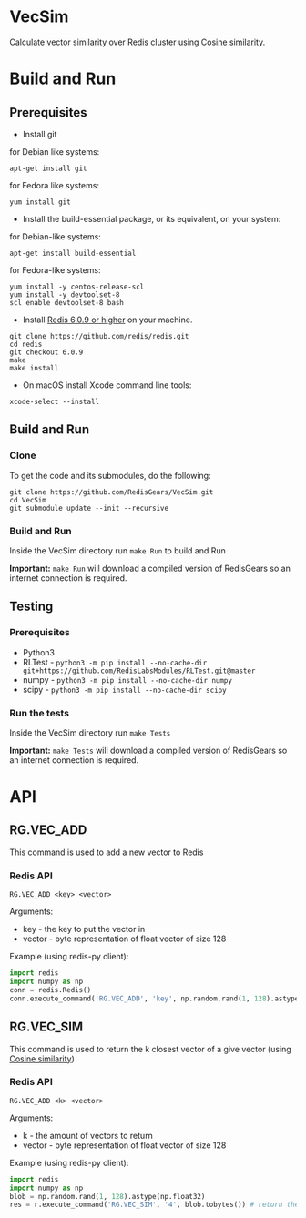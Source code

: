 # VecSim
Calculate vector similarity over Redis cluster using [Cosine similarity](https://en.wikipedia.org/wiki/Cosine_similarity).

# Build and Run
## Prerequisites
* Install git

for Debian like systems:
```
apt-get install git
```
for Fedora like systems:
```
yum install git
```


* Install the build-essential package, or its equivalent, on your system:

for Debian-like systems:
```
apt-get install build-essential
```
for Fedora-like systems:
```
yum install -y centos-release-scl
yum install -y devtoolset-8
scl enable devtoolset-8 bash
```

* Install [Redis 6.0.9 or higher](https://redis.io/) on your machine.

```
git clone https://github.com/redis/redis.git
cd redis
git checkout 6.0.9
make
make install
```

* On macOS install Xcode command line tools:


```
xcode-select --install
```

## Build and Run
### Clone
To get the code and its submodules, do the following:
```
git clone https://github.com/RedisGears/VecSim.git
cd VecSim
git submodule update --init --recursive
```

### Build and Run
Inside the VecSim directory run `make Run` to build and Run

**Important:** `make Run` will download a compiled version of RedisGears so an internet connection is required.

## Testing
### Prerequisites
* Python3
* RLTest - `python3 -m pip install --no-cache-dir git+https://github.com/RedisLabsModules/RLTest.git@master`
* numpy - `python3 -m pip install --no-cache-dir numpy`
* scipy - `python3 -m pip install --no-cache-dir scipy`

### Run the tests
Inside the VecSim directory run `make Tests`

**Important:** `make Tests` will download a compiled version of RedisGears so an internet connection is required.

# API
## RG.VEC_ADD
This command is used to add a new vector to Redis
### Redis API
```
RG.VEC_ADD <key> <vector>
```
Arguments:

* key - the key to put the vector in
* vector - byte representation of float vector of size 128

Example (using redis-py client):
```Python
import redis
import numpy as np
conn = redis.Redis()
conn.execute_command('RG.VEC_ADD', 'key', np.random.rand(1, 128).astype(np.float32).tobytes())
```
## RG.VEC_SIM
This command is used to return the k closest vector of a give vector (using [Cosine similarity](https://en.wikipedia.org/wiki/Cosine_similarity))
### Redis API
```
RG.VEC_ADD <k> <vector>
```
Arguments:

* k - the amount of vectors to return
* vector - byte representation of float vector of size 128

Example (using redis-py client):
```Python
import redis
import numpy as np
blob = np.random.rand(1, 128).astype(np.float32)
res = r.execute_command('RG.VEC_SIM', '4', blob.tobytes()) # return the 4 closest vectors to blob
```
